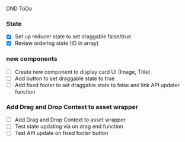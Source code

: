 DND ToDo

### State

- [x] Set up reducer state to set draggable false/true
- [x] Review ordering state (ID in array)

### new components

- [ ] Create new component to display card UI (Image, Title)
- [ ] Add button to set draggable state to true
- [ ] Add fixed footer to set draggable state to false and link API updater function

### Add Drag and Drop Context to asset wrapper

- [ ] Add Drag and Drop Context to asset wrapper
- [ ] Test state updating via on drag end function
- [ ] Test API update on fixed footer button
